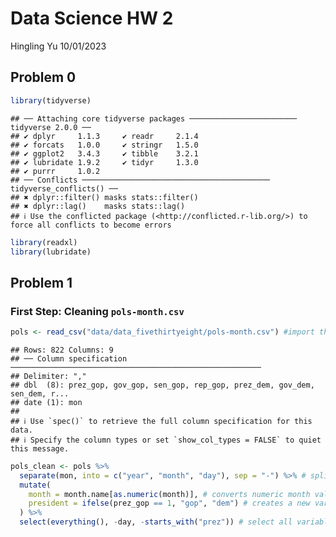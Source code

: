 Data Science HW 2
================
Hingling Yu
10/01/2023

## Problem 0

``` r
library(tidyverse)
```

    ## ── Attaching core tidyverse packages ──────────────────────── tidyverse 2.0.0 ──
    ## ✔ dplyr     1.1.3     ✔ readr     2.1.4
    ## ✔ forcats   1.0.0     ✔ stringr   1.5.0
    ## ✔ ggplot2   3.4.3     ✔ tibble    3.2.1
    ## ✔ lubridate 1.9.2     ✔ tidyr     1.3.0
    ## ✔ purrr     1.0.2     
    ## ── Conflicts ────────────────────────────────────────── tidyverse_conflicts() ──
    ## ✖ dplyr::filter() masks stats::filter()
    ## ✖ dplyr::lag()    masks stats::lag()
    ## ℹ Use the conflicted package (<http://conflicted.r-lib.org/>) to force all conflicts to become errors

``` r
library(readxl)
library(lubridate)
```

## Problem 1

### First Step: Cleaning `pols-month.csv`

``` r
pols <- read_csv("data/data_fivethirtyeight/pols-month.csv") #import the `pols-month.csv` file
```

    ## Rows: 822 Columns: 9
    ## ── Column specification ────────────────────────────────────────────────────────
    ## Delimiter: ","
    ## dbl  (8): prez_gop, gov_gop, sen_gop, rep_gop, prez_dem, gov_dem, sen_dem, r...
    ## date (1): mon
    ## 
    ## ℹ Use `spec()` to retrieve the full column specification for this data.
    ## ℹ Specify the column types or set `show_col_types = FALSE` to quiet this message.

``` r
pols_clean <- pols %>% 
  separate(mon, into = c("year", "month", "day"), sep = "-") %>% # split the mon column into three columns: year, month, day
  mutate(
    month = month.name[as.numeric(month)], # converts numeric month values to full month names
    president = ifelse(prez_gop == 1, "gop", "dem") # creates a new variable president, assign 'gop' if prez_gop = 1, otherwise assign 'dem'
  ) %>% 
  select(everything(), -day, -starts_with("prez")) # select all variables except 'day' and everything starts with 'prez'
```
